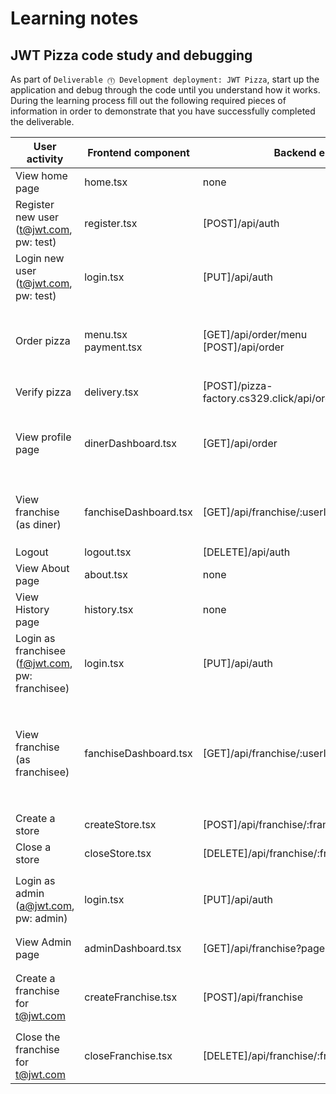 # Learning notes

## JWT Pizza code study and debugging

As part of `Deliverable ⓵ Development deployment: JWT Pizza`, start up the application and debug through the code until you understand how it works. During the learning process fill out the following required pieces of information in order to demonstrate that you have successfully completed the deliverable.

| User activity                                       | Frontend component         | Backend endpoints                                  | Database SQL                                                                                                                                                                                                                                                                                                                     |
| --------------------------------------------------- |----------------------------|----------------------------------------------------|----------------------------------------------------------------------------------------------------------------------------------------------------------------------------------------------------------------------------------------------------------------------------------------------------------------------------------|
| View home page                                      | home.tsx                   | none                                               | none                                                                                                                                                                                                                                                                                                                             |
| Register new user<br/>(t@jwt.com, pw: test)         | register.tsx               | [POST]/api/auth                                    | `INSERT INTO user ( name, email, password) VALUES (?,?,?)` <br/> `INSERT INTO userRole (userId, role, objectId) VALUES (?,?,?)`                                                                                                                                                                                                  |
| Login new user<br/>(t@jwt.com, pw: test)            | login.tsx                  | [PUT]/api/auth                                     | `SELECT * FROM user WHERE email=?` <br/> `SELECT * FROM userRole WHERE userId=?`                                                                                                                                                                                                                                                 |
| Order pizza                                         | menu.tsx <br/> payment.tsx | [GET]/api/order/menu <br/> [POST]/api/order        | `SELECT * FROM menu`<br/>`INSERT INTO dinerOrder (dinerId, franchiseId, storeId, date) VALUES (?, ?, ?, now())` <br/> `INSERT INTO orderItem (orderId, menuId, description, price) VALUES (?, ?, ?, ?)`                                                                                                                          |
| Verify pizza                                        | delivery.tsx               | [POST]/pizza-factory.cs329.click/api/order/verify  | none                                                                                                                                                                                                                                                                                                                             |
| View profile page                                   | dinerDashboard.tsx         | [GET]/api/order                                    | `SELECT id, franchiseId, storeId, date FROM dinerOrder WHERE dinerId=? LIMIT ${offset},${config.db.listPerPage}` <br/> `SELECT id, menuId, description, price FROM orderItem WHERE orderId=?`                                                                                                                                    |
| View franchise<br/>(as diner)                       | fanchiseDashboard.tsx      | [GET]/api/franchise/:userId                        | `SELECT objectId FROM userRole WHERE role='franchisee' AND userId=?` <br/> `SELECT id, name FROM franchise WHERE id in (${franchiseIds.join(',')})`                                                                                                                                                                              |
| Logout                                              | logout.tsx                 | [DELETE]/api/auth                                  | `DELETE FROM auth WHERE token=?`                                                                                                                                                                                                                                                                                                 |
| View About page                                     | about.tsx                  | none                                               | none                                                                                                                                                                                                                                                                                                                             |
| View History page                                   | history.tsx                | none                                               | none                                                                                                                                                                                                                                                                                                                             |
| Login as franchisee<br/>(f@jwt.com, pw: franchisee) | login.tsx                  | [PUT]/api/auth                                     | `SELECT * FROM user WHERE email=?` <br/> `SELECT * FROM userRole WHERE userId=?`                                                                                                                                                                                                                                                 |
| View franchise<br/>(as franchisee)                  | fanchiseDashboard.tsx      | [GET]/api/franchise/:userId                        | `SELECT u.id, u.name, u.email FROM userRole AS ur JOIN user AS u ON u.id=ur.userId WHERE ur.objectId=? AND ur.role='franchisee'` <br/> `SELECT s.id, s.name, COALESCE(SUM(oi.price), 0) AS totalRevenue FROM dinerOrder AS do JOIN orderItem AS oi ON do.id=oi.orderId RIGHT JOIN store AS s ON s.id=do.storeId WHERE s.franchiseId=? GROUP BY s.id` |
| Create a store                                      | createStore.tsx            | [POST]/api/franchise/:franchiseId/store            | `INSERT INTO store (franchiseId, name) VALUES (?, ?)`                                                                                                                                                                                                                                                                            |
| Close a store                                       | closeStore.tsx             | [DELETE]/api/franchise/:franchiseId/store/:storeId | `DELETE FROM store WHERE franchiseId=? AND id=?`                                                                                                                                                                                                                                                                                 |
| Login as admin<br/>(a@jwt.com, pw: admin)           | login.tsx                  | [PUT]/api/auth                                     | `SELECT * FROM user WHERE email=?` <br/> `SELECT * FROM userRole WHERE userId=?` <br/> `INSERT INTO auth (token, userId) VALUES (?, ?) ON DUPLICATE KEY UPDATE token=token`                                                                                                                                                      |
| View Admin page                                     | adminDashboard.tsx         | [GET]/api/franchise?page=0&limit=10&name=*         | `SELECT id, name FROM franchise WHERE name LIKE ? LIMIT ${limit + 1} OFFSET ${offset}`                                                                                                                                                                                                                                           |
| Create a franchise for t@jwt.com                    | createFranchise.tsx        | [POST]/api/franchise                               | `SELECT id, name FROM user WHERE email=?` <br/> `INSERT INTO franchise (name) VALUES (?)` <br/> `INSERT INTO userRole (userId, role, objectId) VALUES (?, ?, ?)`                                                                                                                                                                 |
| Close the franchise for t@jwt.com                   | closeFranchise.tsx         | [DELETE]/api/franchise/:franchiseId                | `DELETE FROM store WHERE franchiseId=?` <br/> `DELETE FROM userRole WHERE objectId=?` <br/> `DELETE FROM franchise WHERE id=?`                                                                                                                                                                                                   |
